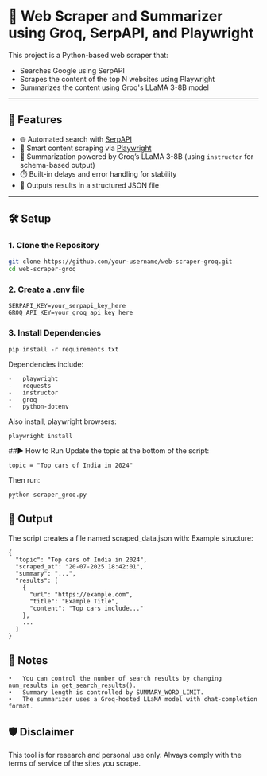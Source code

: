 # 🔎 Web Scraper and Summarizer using Groq, SerpAPI, and Playwright

This project is a Python-based web scraper that:
- Searches Google using SerpAPI
- Scrapes the content of the top N websites using Playwright
- Summarizes the content using Groq's LLaMA 3-8B model

---

## 📌 Features

- 🌐 Automated search with [SerpAPI](https://serpapi.com/)
- 🤖 Smart content scraping via [Playwright](https://playwright.dev/python/)
- 🧠 Summarization powered by Groq’s LLaMA 3-8B (using `instructor` for schema-based output)
- ⏱️ Built-in delays and error handling for stability
- 📄 Outputs results in a structured JSON file

---

## 🛠️ Setup

### 1. Clone the Repository
```bash
git clone https://github.com/your-username/web-scraper-groq.git
cd web-scraper-groq
```
### 2. Create a .env file
```
SERPAPI_KEY=your_serpapi_key_here
GROQ_API_KEY=your_groq_api_key_here
```
### 3. Install Dependencies
```
pip install -r requirements.txt
```
Dependencies include:

	-	playwright
	-	requests
	-	instructor
	-	groq
	-	python-dotenv
Also install, playwright browsers:
```
playwright install
```
##▶️ How to Run
Update the topic at the bottom of the script:
```
topic = "Top cars of India in 2024"
```
Then run:
```
python scraper_groq.py
```
## 📁 Output
The script creates a file named scraped_data.json with:
Example structure:
```
{
  "topic": "Top cars of India in 2024",
  "scraped_at": "20-07-2025 18:42:01",
  "summary": "...",
  "results": [
    {
      "url": "https://example.com",
      "title": "Example Title",
      "content": "Top cars include..."
    },
    ...
  ]
}
```
## 🧠 Notes
	•	You can control the number of search results by changing num_results in get_search_results().
	•	Summary length is controlled by SUMMARY_WORD_LIMIT.
	•	The summarizer uses a Groq-hosted LLaMA model with chat-completion format.

## 🛡️ Disclaimer
This tool is for research and personal use only. Always comply with the terms of service of the sites you scrape.
